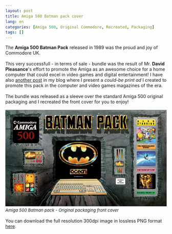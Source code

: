 ```yaml
---
layout: post
title: Amiga 500 Batman pack cover
lang: en
categories: [Amiga 500, Original Commodore, Recreated, Packaging]
tags: []
---
```


The **Amiga 500 Batman Pack** released in 1989 was the proud and joy of Commodore UK.
<br><br>
This very successfull - in terms of sale - bundle was the result of Mr. **David Pleasance**'s effort to promote the Amiga as an awesome choice for a home computer that could excel in video games and digital entertainment! I have also <a href="https://amigaposters.github.io/amiga%20500/own%20creation/posters/2021/04/29/amiga-500-batman-pack.html" target="_blank">another post</a> in my blog where I present a *could-be print ad* I created to promote this pack in the computer and video games magazines of the era.
<br><br>
The bundle was released as a sleeve over the standard Amiga 500 original packaging and I recreated the front cover for you to enjoy!
<br><br>
<img src="\assets\img\post_previews\Amiga_500_Batman_Pack_Front_Cover_preview.jpg">
<br>
<span style="font-size:small; font-style: italic">Amiga 500 Batman pack - Original packaging front cover</span>
<br><br>
You can download the full resolution 300dpi image in lossless PNG format <a href="https://app.box.com/s/zaufsld8uha6h0v749lmoh38pkeqmnoo" target="_blank">here</a>.